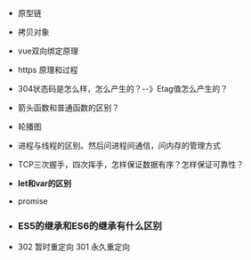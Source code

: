 - 原型链
- 拷贝对象
- vue双向绑定原理
- https 原理和过程
- 304状态码是怎么样，怎么产生的？--》Etag值怎么产生的？
- 箭头函数和普通函数的区别？
- 轮播图
- 进程与线程的区别。然后问进程间通信，问内存的管理方式
- TCP三次握手，四次挥手，怎样保证数据有序？怎样保证可靠性？
- **let和var的区别**
- promise

- ### ES5的继承和ES6的继承有什么区别

- 302 暂时重定向 301 永久重定向